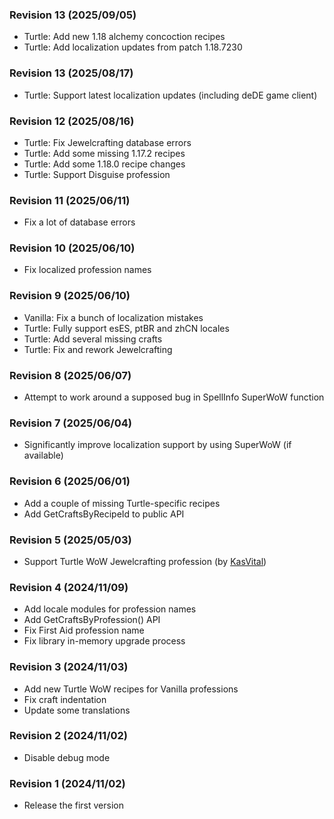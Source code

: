 ### Revision 13 (2025/09/05)
- Turtle: Add new 1.18 alchemy concoction recipes
- Turtle: Add localization updates from patch 1.18.7230

### Revision 13 (2025/08/17)
- Turtle: Support latest localization updates (including deDE game client)

### Revision 12 (2025/08/16)
- Turtle: Fix Jewelcrafting database errors
- Turtle: Add some missing 1.17.2 recipes
- Turtle: Add some 1.18.0 recipe changes
- Turtle: Support Disguise profession

### Revision 11 (2025/06/11)
- Fix a lot of database errors

### Revision 10 (2025/06/10)
- Fix localized profession names

### Revision 9 (2025/06/10)
- Vanilla: Fix a bunch of localization mistakes
- Turtle: Fully support esES, ptBR and zhCN locales
- Turtle: Add several missing crafts
- Turtle: Fix and rework Jewelcrafting

### Revision 8 (2025/06/07)
- Attempt to work around a supposed bug in SpellInfo SuperWoW function

### Revision 7 (2025/06/04)
- Significantly improve localization support by using SuperWoW (if available)

### Revision 6 (2025/06/01)
- Add a couple of missing Turtle-specific recipes
- Add GetCraftsByRecipeId to public API

### Revision 5 (2025/05/03)
- Support Turtle WoW Jewelcrafting profession (by [KasVital](https://github.com/KasVital))

### Revision 4 (2024/11/09)
- Add locale modules for profession names
- Add GetCraftsByProfession() API
- Fix First Aid profession name
- Fix library in-memory upgrade process

### Revision 3 (2024/11/03)
- Add new Turtle WoW recipes for Vanilla professions
- Fix craft indentation
- Update some translations

### Revision 2 (2024/11/02)
- Disable debug mode

### Revision 1 (2024/11/02)
- Release the first version
